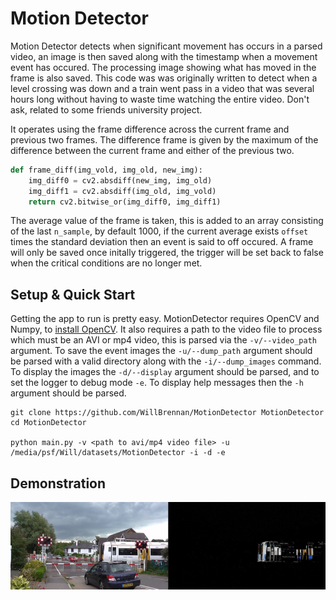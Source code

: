 # Motion Detector
Motion Detector detects when significant movement has occurs in a parsed video, an image is then saved along with the timestamp when a movement event has occured. The processing image showing what has moved in the frame is also saved. This code was was originally written to detect when a level crossing was down and a train went pass in a video that was several hours long without having to waste time watching the entire video. Don't ask, related to some friends university project.

It operates using the frame difference across the current frame and previous two frames. The difference frame is given by the maximum of the difference between the current frame and either of the previous two.

```python
def frame_diff(img_vold, img_old, new_img):
    img_diff0 = cv2.absdiff(new_img, img_old)
    img_diff1 = cv2.absdiff(img_old, img_vold)
    return cv2.bitwise_or(img_diff0, img_diff1)
```
The average value of the frame is taken, this is added to an array consisting of the last `n_sample`, by default 1000, if the current average exists `offset` times the standard deviation then an event is said to off occured. A frame will only be saved once initally triggered, the trigger will be set back to false when the critical conditions are no longer met.

## Setup & Quick Start
Getting the app to run is pretty easy.  MotionDetector requires OpenCV and Numpy, to [install OpenCV](http://docs.opencv.org/doc/tutorials/introduction/linux_install/linux_install.html). It also requires a path to the video file to process which must be an AVI or mp4 video, this is parsed via the `-v/--video_path` argument. To save the event images the `-u/--dump_path` argument should be parsed with a valid directory along with the `-i/--dump_images` command. To display the images the `-d/--display` argument should be parsed, and to set the logger to debug mode `-e`. To display help messages then the `-h` argument should be parsed.

```
git clone https://github.com/WillBrennan/MotionDetector MotionDetector
cd MotionDetector

python main.py -v <path to avi/mp4 video file> -u /media/psf/Will/datasets/MotionDetector -i -d -e
```
## Demonstration
![Demo on Level Crossing](https://raw.githubusercontent.com/WillBrennan/MotionDetector/master/demo.png "Demonstration")
